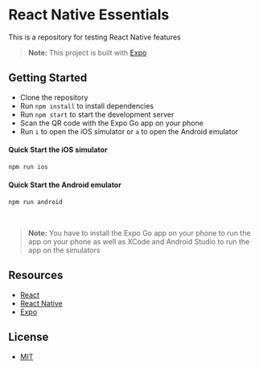 # React Native Essentials

This is a repository for testing React Native features

> **Note:** This project is built with [Expo](https://docs.expo.dev/get-started/introduction/)

## Getting Started

- Clone the repository
- Run `npm install` to install dependencies
- Run `npm start` to start the development server
- Scan the QR code with the Expo Go app on your phone
- Run `i` to open the iOS simulator or `a` to open the Android emulator

#### Quick Start the iOS simulator

```bash
npm run ios
```

#### Quick Start the Android emulator

```bash
npm run android
```

&nbsp;

> **Note:** You have to install the Expo Go app on your phone to run the app on your phone as well as XCode and Android Studio to run the app on the simulators

## Resources

- [React](https://reactjs.org/)
- [React Native](https://reactnative.dev/)
- [Expo](https://docs.expo.dev/get-started/introduction/)

## License

- [MIT](LICENSE.md)
